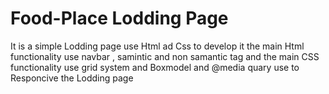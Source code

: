 # Food-Place Lodding Page
It is a simple Lodding page use Html ad Css to develop it the main Html functionality use navbar , samintic and non samantic tag and the main CSS functionality use grid system and Boxmodel and  @media quary use to Responcive the Lodding page
